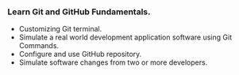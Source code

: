 ### Learn Git and GitHub Fundamentals.
- Customizing Git terminal.
- Simulate a real world development application software using Git Commands.
- Configure and use GitHub repository.
- Simulate software changes from two or more developers.
